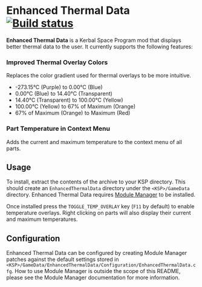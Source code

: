 # Enhanced Thermal Data [![Build status][build-badge]][build]

**Enhanced Thermal Data** is a Kerbal Space Program mod that displays better thermal data to the user. It currently
supports the following features:

### Improved Thermal Overlay Colors
Replaces the color gradient used for thermal overlays to be more intuitive.

- -273.15°C (Purple) to 0.00°C (Blue)
- 0.00°C (Blue) to 14.40°C (Transparent)
- 14.40°C (Transparent) to 100.00°C (Yellow)
- 100.00°C (Yellow) to 67% of Maximum (Orange)
- 67% of Maximum (Orange) to Maximum (Red)

### Part Temperature in Context Menu
Adds the current and maximum temperature to the context menu of all parts.

## Usage
To install, extract the contents of the archive to your KSP directory. This should create an `EnhancedThermalData`
directory under the `<KSP>/GameData` directory. Enhanced Thermal Data requires [Module Manager][module-manager] to be
installed.

Once installed press the `TOGGLE_TEMP_OVERLAY` key (`F11` by default) to enable temperature overlays. Right clicking
on parts will also display their current and maximum temperatures.

## Configuration
Enhanced Thermal Data can be configured by creating Module Manager patches against the default settings stored in
`<KSP>/GameData/EnhancedThermalData/Configuration/EnhancedThermalData.cfg`. How to use Module Manager is outside the
scope of this README, please see the Module Manager documentation for more information.

[build]: https://ci.appveyor.com/project/Apokee/enhancedthermaldata
[build-badge]: https://ci.appveyor.com/api/projects/status/6mbuc9x563rwup5a?svg=true
[module-manager]: http://forum.kerbalspaceprogram.com/threads/55219
